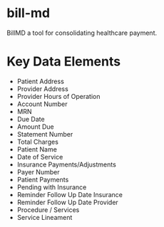 # bill-md
BillMD a tool for consolidating healthcare payment.

# Key Data Elements
- Patient Address
- Provider Address
- Provider Hours of Operation
- Account Number
- MRN
- Due Date
- Amount Due
- Statement Number
- Total Charges
- Patient Name
- Date of Service
- Insurance Payments/Adjustments
- Payer Number
- Patient Payments
- Pending with Insurance
- Reminder Follow Up Date Insurance
- Reminder Follow Up Date Provider
- Procedure / Services
- Service Lineament 

